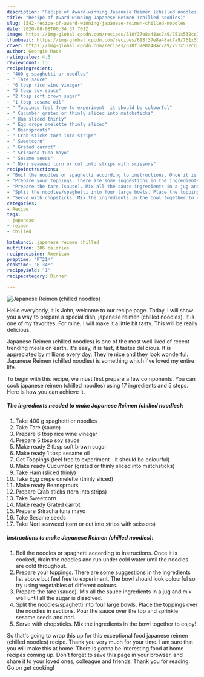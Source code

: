 ```yaml
---
description: "Recipe of Award-winning Japanese Reimen (chilled noodles)"
title: "Recipe of Award-winning Japanese Reimen (chilled noodles)"
slug: 1542-recipe-of-award-winning-japanese-reimen-chilled-noodles
date: 2020-08-08T00:34:37.701Z
image: https://img-global.cpcdn.com/recipes/618f37e8a48ac7a9/751x532cq70/japanese-reimen-chilled-noodles-recipe-main-photo.jpg
thumbnail: https://img-global.cpcdn.com/recipes/618f37e8a48ac7a9/751x532cq70/japanese-reimen-chilled-noodles-recipe-main-photo.jpg
cover: https://img-global.cpcdn.com/recipes/618f37e8a48ac7a9/751x532cq70/japanese-reimen-chilled-noodles-recipe-main-photo.jpg
author: Georgie Mack
ratingvalue: 4.5
reviewcount: 13
recipeingredient:
- "400 g spaghetti or noodles"
- " Tare sauce"
- "6 tbsp rice wine vinegar"
- "5 tbsp soy sauce"
- "2 tbsp soft brown sugar"
- "1 tbsp sesame oil"
- " Toppings feel free to experiment  it should be colourful"
- " Cucumber grated or thinly sliced into matchsticks"
- " Ham sliced thinly"
- " Egg crepe omelette thinly sliced"
- " Beansprouts"
- " Crab sticks torn into strips"
- " Sweetcorn"
- " Grated carrot"
- " Sriracha tuna mayo"
- " Sesame seeds"
- " Nori seaweed torn or cut into strips with scissors"
recipeinstructions:
- "Boil the noodles or spaghetti according to instructions. Once it is cooked, drain the noodles and run under cold water until the noodles are cold throughout."
- "Prepare your toppings. There are some suggestions in the ingredients list above but feel free to experiment. The bowl should look colourful so try using vegetables of different colours."
- "Prepare the tare (sauce). Mix all the sauce ingredients in a jug and mix well until all the sugar is dissolved."
- "Split the noodles/spaghetti into four large bowls. Place the toppings over the noodles in sections. Pour the sauce over the top and sprinkle sesame seeds and nori."
- "Serve with chopsticks. Mix the ingredients in the bowl together to enjoy!"
categories:
- Recipe
tags:
- japanese
- reimen
- chilled

katakunci: japanese reimen chilled 
nutrition: 206 calories
recipecuisine: American
preptime: "PT21M"
cooktime: "PT34M"
recipeyield: "1"
recipecategory: Dinner

---
```



![Japanese Reimen (chilled noodles)](https://img-global.cpcdn.com/recipes/618f37e8a48ac7a9/751x532cq70/japanese-reimen-chilled-noodles-recipe-main-photo.jpg)

Hello everybody, it is John, welcome to our recipe page. Today, I will show you a way to prepare a special dish, japanese reimen (chilled noodles). It is one of my favorites. For mine, I will make it a little bit tasty. This will be really delicious.

Japanese Reimen (chilled noodles) is one of the most well liked of recent trending meals on earth. It's easy, it is fast, it tastes delicious. It is appreciated by millions every day. They're nice and they look wonderful. Japanese Reimen (chilled noodles) is something which I've loved my entire life.




To begin with this recipe, we must first prepare a few components. You can cook japanese reimen (chilled noodles) using 17 ingredients and 5 steps. Here is how you can achieve it.

<!--inarticleads1-->

##### The ingredients needed to make Japanese Reimen (chilled noodles):

1. Take 400 g spaghetti or noodles
1. Take  Tare (sauce)
1. Prepare 6 tbsp rice wine vinegar
1. Prepare 5 tbsp soy sauce
1. Make ready 2 tbsp soft brown sugar
1. Make ready 1 tbsp sesame oil
1. Get  Toppings (feel free to experiment - it should be colourful)
1. Make ready  Cucumber (grated or thinly sliced into matchsticks)
1. Take  Ham (sliced thinly)
1. Take  Egg crepe omelette (thinly sliced)
1. Make ready  Beansprouts
1. Prepare  Crab sticks (torn into strips)
1. Take  Sweetcorn
1. Make ready  Grated carrot
1. Prepare  Sriracha tuna mayo
1. Take  Sesame seeds
1. Take  Nori seaweed (torn or cut into strips with scissors)




<!--inarticleads2-->

##### Instructions to make Japanese Reimen (chilled noodles):

1. Boil the noodles or spaghetti according to instructions. Once it is cooked, drain the noodles and run under cold water until the noodles are cold throughout.
1. Prepare your toppings. There are some suggestions in the ingredients list above but feel free to experiment. The bowl should look colourful so try using vegetables of different colours.
1. Prepare the tare (sauce). Mix all the sauce ingredients in a jug and mix well until all the sugar is dissolved.
1. Split the noodles/spaghetti into four large bowls. Place the toppings over the noodles in sections. Pour the sauce over the top and sprinkle sesame seeds and nori.
1. Serve with chopsticks. Mix the ingredients in the bowl together to enjoy!




So that's going to wrap this up for this exceptional food japanese reimen (chilled noodles) recipe. Thank you very much for your time. I am sure that you will make this at home. There is gonna be interesting food at home recipes coming up. Don't forget to save this page in your browser, and share it to your loved ones, colleague and friends. Thank you for reading. Go on get cooking!
